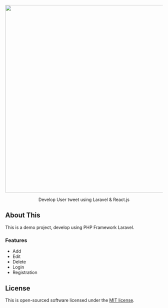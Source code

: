 <p align="center"><a href="https://laravel.com" target="_blank">
<img src="https://dev-mamun.github.io/tweet-react/public/tweet.png" width="600"></a></p>

<p align="center">
Develop User tweet using Laravel & React.js
</p>

## About This

This is a demo project, develop using PHP Framework Laravel.

### Features

- Add
- Edit
- Delete
- Login
- Registration


## License

This is open-sourced software licensed under the [MIT license](https://opensource.org/licenses/MIT).
